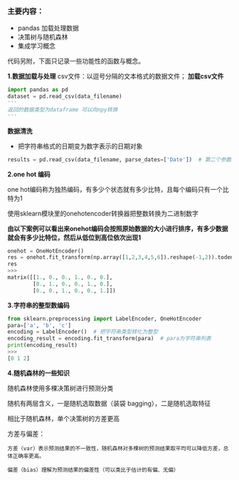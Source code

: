 ### 主要内容：
- pandas 加载处理数据
- 决策树与随机森林
- 集成学习概念

代码另附，下面只记录一些功能性的函数与概念。

**1.数据加载与处理**
 csv文件：以逗号分隔的文本格式的数据文件；
 **加载csv文件**
 ```Python
 import pandas as pd
 dataset = pd.read_csv(data_filename)
 '''
 返回的数据类型为dataframe 可以向npy转换
 '''
 ```
 **数据清洗**
 - 把字符串格式的日期变为数字表示的日期对象
 ```Python
 results = pd.read_csv(data_filename, parse_dates=['Date'])  # 第二个参数表示以数字日期格式读取日期数据
 ```
 
**2.one hot 编码**

one hot编码称为独热编码，有多少个状态就有多少比特，且每个编码只有一个比特为1

使用sklearn模块里的onehotencoder转换器把整数转换为二进制数字

**由以下案例可以看出来onehot编码会按照原始数据的大小进行排序，有多少数据就会有多少比特位，然后从低位到高位依次出现1**

```Python
onehot = OneHotEncoder()
res = onehot.fit_transform(np.array([1,2,3,4,5,6]).reshape(-1,2)).todense()
res
>>>
matrix([[1., 0., 0., 1., 0., 0.],
        [0., 1., 0., 0., 1., 0.],
        [0., 0., 1., 0., 0., 1.]])
```

**3.字符串的整型数编码**

```Python
from sklearn.preprocessing import LabelEncoder, OneHotEncoder
para=['a', 'b', 'c']
encoding = LabelEncoder()  # 把字符串类型转化为整型
encoding_result = encoding.fit_transform(para)  # para为字符串列表
print(encoding_result)
>>>
[0 1 2]
```
**4.随机森林的一些知识**

随机森林使用多棵决策树进行预测分类

随机有两层含义，一是随机选取数据（装袋 bagging），二是随机选取特征

相比于随机森林，单个决策树的方差更高

方差与偏差：

    方差（var）表示预测结果的不一致性，随机森林对多棵树的预测结果取平均可以降低方差，总体正确率更高。
    
    偏差（bias）理解为预测结果的偏差性（可以类比于估计的有偏、无偏）
